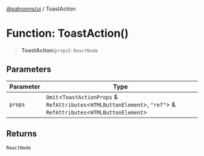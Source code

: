 [@sqlrooms/ui](../index.md) / ToastAction

# Function: ToastAction()

> **ToastAction**(`props`): `ReactNode`

## Parameters

| Parameter | Type |
| ------ | ------ |
| `props` | `Omit`\<`ToastActionProps` & `RefAttributes`\<`HTMLButtonElement`\>, `"ref"`\> & `RefAttributes`\<`HTMLButtonElement`\> |

## Returns

`ReactNode`

